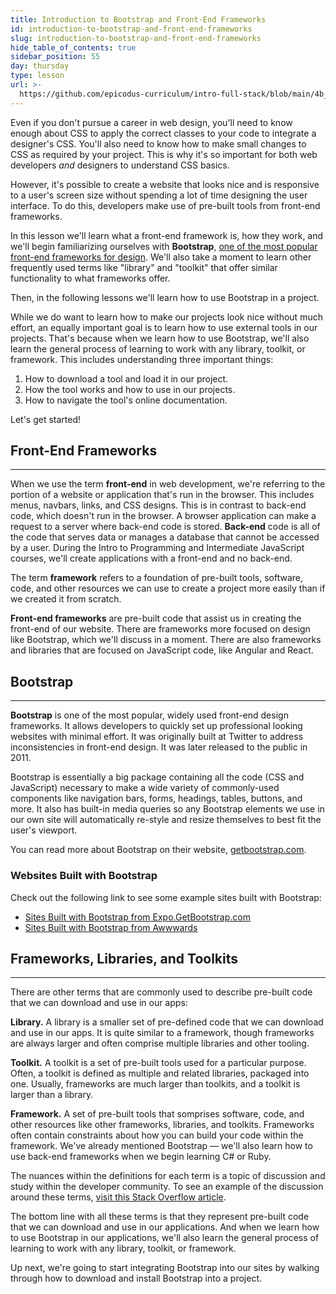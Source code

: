 ```yaml
---
title: Introduction to Bootstrap and Front-End Frameworks
id: introduction-to-bootstrap-and-front-end-frameworks
slug: introduction-to-bootstrap-and-front-end-frameworks
hide_table_of_contents: true
sidebar_position: 55
day: thursday
type: lesson
url: >-
  https://github.com/epicodus-curriculum/intro-full-stack/blob/main/4b_introduction_to_bootstrap.md
---
```


Even if you don't pursue a career in web design, you'll need to know enough about CSS to apply the correct classes to your code to integrate a designer's CSS. You'll also need to know how to make small changes to CSS as required by your project. This is why it's so important for both web developers _and_ designers to understand CSS basics.

However, it's possible to create a website that looks nice and is responsive to a user's screen size without spending a lot of time designing the user interface. To do this, developers make use of pre-built tools from front-end frameworks.

In this lesson we'll learn what a front-end framework is, how they work, and we'll begin familiarizing ourselves with **Bootstrap**, [one of the most popular front-end frameworks for design](https://getbootstrap.com/). We'll also take a moment to learn other frequently used terms like "library" and "toolkit" that offer similar functionality to what frameworks offer.

Then, in the following lessons we'll learn how to use Bootstrap in a project. 

While we do want to learn how to make our projects look nice without much effort, an equally important goal is to learn how to use external tools in our projects. That's because when we learn how to use Bootstrap, we'll also learn the general process of learning to work with any library, toolkit, or framework. This includes understanding three important things:

1. How to download a tool and load it in our project.
2. How the tool works and how to use in our projects.
3. How to navigate the tool's online documentation.

Let's get started!

## Front-End Frameworks
---

When we use the term **front-end** in web development, we're referring to the portion of a website or application that's run in the browser. This includes menus, navbars, links, and CSS designs. This is in contrast to back-end code, which doesn't run in the browser. A browser application can make a request to a server where back-end code is stored. **Back-end** code is all of the code that serves data or manages a database that cannot be accessed by a user. During the Intro to Programming and Intermediate JavaScript courses, we'll create applications with a front-end and no back-end.

The term **framework** refers to a foundation of pre-built tools, software, code, and other resources we can use to create a project more easily than if we created it from scratch.

**Front-end frameworks** are pre-built code that assist us in creating the front-end of our website. There are frameworks more focused on design like Bootstrap, which we'll discuss in a moment. There are also frameworks and libraries that are focused on JavaScript code, like Angular and React.

## Bootstrap
---

**Bootstrap** is one of the most popular, widely used front-end design frameworks. It allows developers to quickly set up professional looking websites with minimal effort. It was originally built at Twitter to address inconsistencies in front-end design. It was later released to the public in 2011.

Bootstrap is essentially a big package containing all the code (CSS and JavaScript) necessary to make a wide variety of commonly-used components like navigation bars, forms, headings, tables, buttons, and more. It also has built-in media queries so any Bootstrap elements we use in our own site will automatically re-style and resize themselves to best fit the user's viewport.

You can read more about Bootstrap on their website, [getbootstrap.com](http://getbootstrap.com/).

### Websites Built with Bootstrap

Check out the following link to see some example sites built with Bootstrap:

* [Sites Built with Bootstrap from Expo.GetBootstrap.com](http://expo.getbootstrap.com/)
* [Sites Built with Bootstrap from Awwwards](https://www.awwwards.com/websites/bootstrap/)

## Frameworks, Libraries, and Toolkits
---

There are other terms that are commonly used to describe pre-built code that we can download and use in our apps:

**Library.** A library is a smaller set of pre-defined code that we can download and use in our apps. It is quite similar to a framework, though frameworks are always larger and often comprise multiple libraries and other tooling.

**Toolkit.** A toolkit is a set of pre-built tools used for a particular purpose. Often, a toolkit is defined as multiple and related libraries, packaged into one. Usually, frameworks are much larger than toolkits, and a toolkit is larger than a library. 

**Framework.** A set of pre-built tools that somprises software, code, and other resources like other frameworks, libraries, and toolkits. Frameworks often contain constraints about how you can build your code within the framework. We've already mentioned Bootstrap — we'll also learn how to use back-end frameworks when we begin learning C# or Ruby.

The nuances within the definitions for each term is a topic of discussion and study within the developer community. To see an example of the discussion around these terms, [visit this Stack Overflow article](https://stackoverflow.com/questions/3057526/framework-vs-toolkit-vs-library).

The bottom line with all these terms is that they represent pre-built code that we can download and use in our applications. And when we learn how to use Bootstrap in our applications, we'll also learn the general process of learning to work with any library, toolkit, or framework.

Up next, we're going to start integrating Bootstrap into our sites by walking through how to download and install Bootstrap into a project.